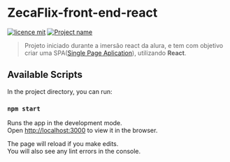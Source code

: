 # ZecaFlix-front-end-react
[![licence mit](https://img.shields.io/badge/licence-MIT-blue.svg)]()
[![Project name](https://img.shields.io/badge/UserZeca-ZecaFlix-yellow)]()

> Projeto iniciado durante a imersão react da alura, e tem com objetivo criar uma SPA([Single Page Aplication](https://www.devmedia.com.br/ja-ouviu-falar-em-single-page-applications/39009)), utilizando **React**.


## Available Scripts

In the project directory, you can run:

### `npm start`

Runs the app in the development mode.<br />
Open [http://localhost:3000](http://localhost:3000) to view it in the browser.

The page will reload if you make edits.<br />
You will also see any lint errors in the console.


